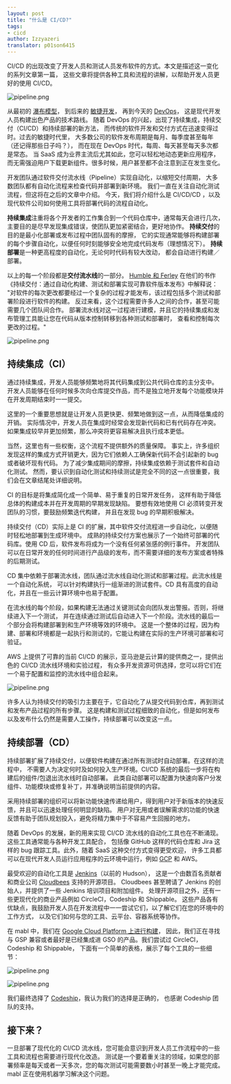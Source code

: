 ```yaml
---
layout: post
title: "什么是 CI/CD?"
tags:
- cicd
author: Izzyazeri
translator: p01son6415
---
```


CI/CD 的出现改变了开发人员和测试人员发布软件的方式。本文是描述这一变化的系列文章第一篇，
这些文章将提供各种工具和流程的讲解，以帮助开发人员更好的使用 CI/CD。

![pipeline.png](../../../images/articles/2019/04/2019-04-12-what-is-cicd/pic1.png)

从最初的 [瀑布模型](https://en.wikipedia.org/wiki/Waterfall_model)，
到后来的 [敏捷开发](https://en.wikipedia.org/wiki/Agile_software_development)，
再到今天的 [DevOps](https://aws.amazon.com/devops/what-is-devops/)，
这是现代开发人员构建出色产品的技术路线。
随着 DevOps 的兴起，出现了持续集成，持续交付（CI/CD）和持续部署的新方法，
而传统的软件开发和交付方式在迅速变得过时。过去的敏捷时代里，
大多数公司的软件发布周期是每月、每季度甚至每年（还记得那些日子吗？），
而在现在 DevOps 时代，每周、每天甚至每天多次都是常态。
当 SaaS 成为业界主流后尤其如此，您可以轻松地动态更新应用程序，
而无需强迫用户下载更新组件。很多时候，用户甚至都不会注意到正在发生变化。

开发团队通过软件交付流水线（Pipeline）实现自动化，以缩短交付周期，
大多数团队都有自动化流程来检查代码并部署到新环境。
我们一直在关注自动化测试流程，但这将在之后的文章中介绍。
今天，我们将介绍什么是 CI/CD/CD ，以及现代软件公司如何使用工具将部署代码的流程自动化。

**持续集成**注重将各个开发者的工作集合到一个代码仓库中，通常每天会进行几次，
主要目的是尽早发现集成错误，使团队更加紧密结合，更好地协作。
**持续交付**的目的是最小化部署或发布过程中团队固有的摩擦，
它的实现通常能够将构建部署的每个步骤自动化，以便任何时刻能够安全地完成代码发布（理想情况下）。
**持续部署**是一种更高程度的自动化，无论何时代码有较大改动，
都会自动进行构建／部署。

以上的每一个阶段都是**交付流水线**的一部分。
[Humble 和 Ferley](http://www.informit.com/articles/article.aspx?p=1621865&seqNum=2)
在他们的书作《持续交付：通过自动化构建、测试和部署实现可靠软件版本发布》中解释说：
"对软件的每次更改都要经过一个复杂的过程才能发布，该过程包括多个测试和部署阶段进行软件的构建。
反过来看，这个过程需要许多人之间的合作，甚至可能需要几个团队间合作。
部署流水线对这一过程进行建模，并且它的持续集成和发布管理工具能让您在代码从版本控制转移到各种测试和部署时，
查看和控制每次更改的过程。"

![pipeline.png](../../../images/articles/2019/04/2019-04-12-what-is-cicd/pic2.png)

## 持续集成（CI）

通过持续集成，开发人员能够频繁地将其代码集成到公共代码仓库的主分支中。
开发人员能够在任何时候多次向仓库提交作品，而不是独立地开发每个功能模块并在开发周期结束时一一提交。

这里的一个重要思想就是让开发人员更快更、频繁地做到这一点，从而降低集成的开销。
实际情况中，开发人员在集成时经常会发现新代码和已有代码存在冲突。
如果集成较早并更加频繁，那么冲突将更容易解决且执行成本更低。

当然，这里也有一些权衡，这个流程不提供额外的质量保障。
事实上，许多组织发现这样的集成方式开销更大，因为它们依赖人工确保新代码不会引起新的 bug 或者破坏现有代码。
为了减少集成期间的摩擦，持续集成依赖于测试套件和自动化测试。
然而，要认识到自动化测试和持续测试是完全不同的这一点很重要，我们会在文章结尾处详细说明。

CI 的目标是将集成简化成一个简单、易于重复的日常开发任务，
这样有助于降低总体的构建成本并在开发周期的早期发现缺陷。
要想有效地使用 CI 必须转变开发团队的习惯，要鼓励频繁迭代构建，
并且在发现 bug 的早期积极解决。

持续交付（CD）实际上是 CI 的扩展，其中软件交付流程进一步自动化，以便随时轻松地部署到生成环境中。
成熟的持续交付方案也展示了一个始终可部署的代码库。使用 CD 后，软件发布将成为一个没有任何紧张感的例行事件。
开发团队可以在日常开发的任何时间进行产品级的发布，而不需要详细的发布方案或者特殊的后期测试。

CD 集中依赖于部署流水线，团队通过流水线自动化测试和部署过程。此流水线是一个自动化系统，
可以针对构建执行一组渐进的测试套件。CD 具有高度的自动化，并且在一些云计算环境中也易于配置。

在流水线的每个阶段，如果构建无法通过关键测试会向团队发出警报。否则，将继续进入下一个测试，
并在连续通过测试后自动进入下一个阶段。流水线的最后一个部分会将构建部署到和生产环境等效的环境中。
这是一个整体的过程，因为构建、部署和环境都是一起执行和测试的，它能让构建在实际的生产环境可部署和可验证。

AWS 上提供了可靠的当前 CI/CD 的展示，亚马逊是云计算的提供商之一，提供出色的 CI/CD 流水线环境和实验过程，
有众多开发资源可供选择，您可以将它们在一个易于配置和监控的流水线中组合起来。

![pipeline.png](../../../images/articles/2019/04/2019-04-12-what-is-cicd/pic3.png)

许多人认为持续交付的吸引力主要在于，它自动化了从提交代码到仓库，再到测试和发布产品过程的所有步骤。
这是构建和测试过程细致的自动化，但是如何发布以及发布什么仍然是需要人工操作，持续部署可以改变这一点。

## 持续部署（CD）

持续部署扩展了持续交付，以便软件构建在通过所有测试时自动部署。在这样的流程中，
不需要人为决定何时及如何投入生产环境。CI/CD 系统的最后一步将在构建后的组件/包退出流水线时自动部署。
此类自动部署可以配置为快速向客户分发组件、功能模块或修复补丁，并准确说明当前提供的内容。

采用持续部署的组织可以将新功能快速传递给用户，得到用户对于新版本的快速反馈，并且可以迅速处理任何明显的缺陷。
用户对无用或者误解需求的功能的快速反馈有助于团队规划投入，避免将精力集中于不容易产生回报的地方。

随着 DevOps 的发展，新的用来实现 CI/CD 流水线的自动化工具也在不断涌现。这些工具通常能与各种开发工具配合，
包括像 GitHub 这样的代码仓库和 Jira 这样的 bug 跟踪工具。此外，随着 SaaS 这种交付方式变得更受欢迎，
许多工具都可以在现代开发人员运行应用程序的云环境中运行，例如 [GCP](https://cloud.google.com/) 和 AWS。

最受欢迎的自动化工具是 [Jenkins](https://jenkins.io/)（以前的 Hudson），
这是一个由数百名贡献者和商业公司 [Cloudbees](https://www.cloudbees.com/) 支持的开源项目。
Cloudbees 甚至聘请了 Jenkins 的创始人，并提供了一些 Jenkins 培训项目和附加组件。
处理开源项目之外，还有一些更现代化的商业产品例如 CircleCI，Codeship 和 Shippable。
这些产品各有优缺点，我鼓励开发人员在开发流程中一一尝试它们，以了解它们在您的环境中的工作方式，
以及它们如何与您的工具、云平台、容器系统等协作。

在 mabl 中，我们在 [Google Cloud Platform 上进行构建](https://www.mabl.com/blog/validating-100-million-pages-kubernetes)，
因此，我们正在寻找与 GSP 兼容或者最好是已经集成进 GSO 的产品。我们尝试过 CircleCI，Codeship 和 Shippable，
下面有一个简单的表格，展示了每个工具的一些细节：

![pipeline.png](../../../images/articles/2019/04/2019-04-12-what-is-cicd/pic4.png)

![pipeline.png](../../../images/articles/2019/04/2019-04-12-what-is-cicd/pic5.png)

我们最终选择了 [Codeship](http://codeship.com/)，我认为我们的选择是正确的，
也感谢 Codeship 团队的支持。

## 接下来？

一旦部署了现代化的 CI/CD 流水线，您可能会意识到开发人员工作流程中的一些工具和流程也需要进行现代化改造。
测试是一个要着重关注的领域，如果您的部署频率是每天或者一天多次，您的每次测试可能需要数小时甚至一晚上才能完成。
mabl 正在使用机器学习解决这个问题。

